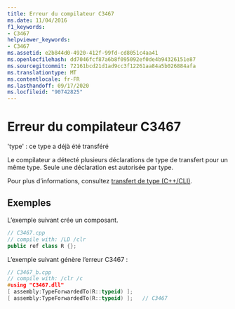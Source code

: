 ```yaml
---
title: Erreur du compilateur C3467
ms.date: 11/04/2016
f1_keywords:
- C3467
helpviewer_keywords:
- C3467
ms.assetid: e2b844d0-4920-412f-99fd-cd8051c4aa41
ms.openlocfilehash: dd7046fcf87a6b8f095092ef0de4b94326151e87
ms.sourcegitcommit: 72161bcd21d1ad9cc3f12261aa84a5b026884afa
ms.translationtype: MT
ms.contentlocale: fr-FR
ms.lasthandoff: 09/17/2020
ms.locfileid: "90742825"
---
```

# <a name="compiler-error-c3467"></a>Erreur du compilateur C3467

'type' : ce type a déjà été transféré

Le compilateur a détecté plusieurs déclarations de type de transfert pour un même type. Seule une déclaration est autorisée par type.

Pour plus d’informations, consultez [transfert de type (C++/CLI)](../../extensions/type-forwarding-cpp-cli.md).

## <a name="examples"></a>Exemples

L’exemple suivant crée un composant.

```cpp
// C3467.cpp
// compile with: /LD /clr
public ref class R {};
```

L’exemple suivant génère l’erreur C3467 :

```cpp
// C3467_b.cpp
// compile with: /clr /c
#using "C3467.dll"
[ assembly:TypeForwardedTo(R::typeid) ];
[ assembly:TypeForwardedTo(R::typeid) ];   // C3467
```
